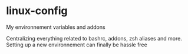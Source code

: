 # linux-config
My environnement variables and addons

Centralizing everything related to bashrc, addons, zsh aliases and more. Setting up a new environnement can finally be hassle free
